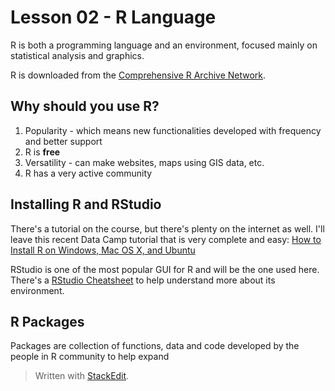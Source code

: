 # Lesson 02 - R Language

R is both a programming language and an environment, focused mainly on statistical analysis and graphics.

R is downloaded from the [Comprehensive R Archive Network](https://cran.r-project.org/).

## Why should you use R?

1. Popularity - which means new functionalities developed with frequency and better support
2. R is **free**
3. Versatility - can make websites, maps using GIS data, etc.
4. R has a very active community

## Installing R and RStudio

There's a tutorial on the course, but there's plenty on the internet as well. I'll leave this recent Data Camp tutorial that is very complete and easy:
[How to Install R on Windows, Mac OS X, and Ubuntu](https://www.datacamp.com/community/tutorials/installing-R-windows-mac-ubuntu)

RStudio is one of the most popular GUI for R and will be the one used here. There's a [RStudio Cheatsheet](https://github.com/rstudio/cheatsheets/raw/master/rstudio-ide.pdf) to help understand more about its environment.

## R Packages

Packages are collection of functions, data and code developed by the people in R community to help expand  



> Written with [StackEdit](https://stackedit.io/).
<!--stackedit_data:
eyJoaXN0b3J5IjpbMzU1ODY0NjY0LDkzOTE2NTgxOSwxODgyMz
Y1OTc4LDM1MjEyNjY0NSwtMjEyMzE0MDYxNiwtNjUzMDczMDI5
LC05MzkxMTQ4NzRdfQ==
-->
